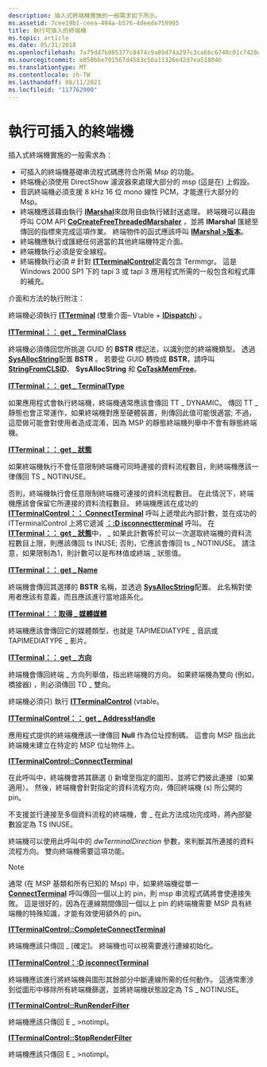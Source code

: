 ```yaml
---
description: 插入式終端機實施的一般需求如下所示。
ms.assetid: 7cee19b1-ceea-494a-b576-4deede759905
title: 執行可插入的終端機
ms.topic: article
ms.date: 05/31/2018
ms.openlocfilehash: 7a75dd7b085377c8474c9a89d74a297c3ca66c6740c01c7428e7b6f250e16c5f
ms.sourcegitcommit: e858bbe701567d4583c50a11326e42d7ea51804b
ms.translationtype: MT
ms.contentlocale: zh-TW
ms.lasthandoff: 08/11/2021
ms.locfileid: "117762900"
---
```

# <a name="implementing-pluggable-terminals"></a>執行可插入的終端機

插入式終端機實施的一般需求為：

-   可插入的終端機基礎串流程式碼應符合所需 Msp 的功能。
-   終端機必須使用 DirectShow 濾波器來處理大部分的 msp (這是在) 上假設。
-   音訊終端機必須支援 8 kHz 16 位 mono 線性 PCM，才能進行大部分的 Msp。
-   終端機應該藉由執行 [**IMarshal**](/windows/win32/api/objidlbase/nn-objidlbase-imarshal)來啟用自由執行緒封送處理。 終端機可以藉由呼叫 COM API [**CoCreateFreeThreadedMarshaler**](/windows/win32/api/combaseapi/nf-combaseapi-cocreatefreethreadedmarshaler) ，並將 **IMarshal** 匯總至傳回的指標來完成這項作業。 終端物件的函式應該呼叫 [**IMarshal >版本**](/windows/win32/api/unknwn/nf-unknwn-iunknown-release)。
-   終端機應執行或匯總任何適當的其他終端機特定介面。
-   終端機執行必須是安全線程。
-   終端機執行必須 \# 針對 [**ITTerminalControl**](/windows/desktop/api/Termmgr/nn-termmgr-itterminalcontrol)定義包含 Termmgr。 這是 Windows 2000 SP1 下的 tapi 3 或 tapi 3 應用程式所需的一般包含和程式庫的補充。

介面和方法的執行附注：

終端機必須執行 [**ITTerminal**](/windows/win32/api/tapi3if/nn-tapi3if-itterminal) (雙重介面– Vtable + [**IDispatch**](/windows/win32/api/oaidl/nn-oaidl-idispatch)) 。

[**ITTerminal：： get \_ TerminalClass**](/windows/win32/api/tapi3if/nf-tapi3if-itterminal-get_terminalclass)

終端機必須傳回您所挑選 GUID 的 **BSTR** 標記法，以識別您的終端機類型。 透過 [**SysAllocString**](/windows/win32/api/oleauto/nf-oleauto-sysallocstring)配置 **BSTR** 。 若要從 GUID 轉換成 **BSTR**，請呼叫 [**StringFromCLSID**](/windows/win32/api/combaseapi/nf-combaseapi-stringfromclsid)、 **SysAllocString** 和 [**CoTaskMemFree**](/windows/win32/api/combaseapi/nf-combaseapi-cotaskmemfree)。

[**ITTerminal：： get \_ TerminalType**](/windows/win32/api/tapi3if/nf-tapi3if-itterminal-get_terminaltype)

如果應用程式會執行終端機，終端機通常應該會傳回 TT \_ DYNAMIC。 傳回 TT \_ 靜態也會正常運作，如果終端機對應至硬體裝置，則傳回此值可能很適當; 不過，這麼做可能會對使用者造成混淆，因為 MSP 的靜態終端機列舉中不會有靜態終端機。

[**ITTerminal：： get \_ 狀態**](/windows/win32/api/tapi3if/nf-tapi3if-itterminal-get_state)

如果終端機執行不會任意限制終端機可同時連接的資料流程數目，則終端機應該一律傳回 TS \_ NOTINUSE。

否則，終端機執行會任意限制終端機可連接的資料流程數目。 在此情況下，終端機應該會保留它所連接的資料流程數目。 終端機應該在成功的 [**ITTerminalControl：： ConnectTerminal**](/windows/desktop/api/Termmgr/nf-termmgr-itterminalcontrol-connectterminal) 呼叫上遞增此內部計數，並在成功的 ITTerminalControl 上將它遞減 [**：:D isconnectterminal**](/windows/desktop/api/Termmgr/nf-termmgr-itterminalcontrol-disconnectterminal) 呼叫。 在 [**ITTerminal：： get \_ 狀態**](/windows/win32/api/tapi3if/nf-tapi3if-itterminal-get_state)中， \_ 如果此計數等於可以一次選取終端機的資料流程數目上限，則應該傳回 ts INUSE; 否則，它應該會傳回 ts \_ NOTINUSE。 請注意，如果限制為1，則計數可以是布林值或終端 \_ 狀態值。

[**ITTerminal：： get \_ Name**](/windows/win32/api/tapi3if/nf-tapi3if-itterminal-get_name)

終端機會傳回其選擇的 **BSTR** 名稱，並透過 [**SysAllocString**](/windows/win32/api/oleauto/nf-oleauto-sysallocstring)配置。 此名稱對使用者應該有意義，而且應該進行當地語系化。

[**ITTerminal：：取得 \_ 媒體媒體**](/windows/win32/api/tapi3if/nf-tapi3if-itterminal-get_mediatype)

終端機應該會傳回它的媒體類型，也就是 TAPIMEDIATYPE \_ 音訊或 TAPIMEDIATYPE \_ 影片。

[**ITTerminal：： get \_ 方向**](/windows/win32/api/tapi3if/nf-tapi3if-itterminal-get_direction)

終端機會傳回終端 \_ 方向列舉值，指出終端機的方向。 如果終端機為雙向 (例如，橋接器) ，則必須傳回 TD \_ 雙向。

終端機必須只) 執行 [**ITTerminalControl**](/windows/desktop/api/Termmgr/nn-termmgr-itterminalcontrol) (vtable。

[**ITTerminalControl：： get \_ AddressHandle**](/windows/desktop/api/Termmgr/nf-termmgr-itterminalcontrol-get_addresshandle)

應用程式提供的終端機應該一律傳回 **Null** 作為位址控制碼。 這會向 MSP 指出此終端機未建立在特定的 MSP 位址物件上。

[**ITTerminalControl::ConnectTerminal**](/windows/desktop/api/Termmgr/nf-termmgr-itterminalcontrol-connectterminal)

在此呼叫中，終端機會將其篩選 () 新增至指定的圖形，並將它們彼此連接（如果適用）。 然後，終端機會針對指定的資料流程方向，傳回終端機 (s) 所公開的 pin。

不支援並行連接至多個資料流程的終端機，會 \_ 在此方法成功完成時，將內部變數設定為 TS INUSE。

終端機可以使用此呼叫中的 *dwTerminalDirection* 參數，來判斷其所連接的資料流程方向。 雙向終端機需要這項功能。

> [!Note]  
> 通常 (在 MSP 基類和所有已知的 Msp) 中，如果終端機從單一 [**ConnectTerminal**](/windows/desktop/api/Termmgr/nf-termmgr-itterminalcontrol-connectterminal) 呼叫傳回一個以上的 pin，則 msp 串流程式碼將會使連接失敗。 這是很好的，因為在連線期間傳回一個以上 pin 的終端機需要 MSP 具有終端機的特殊知識，才能有效使用額外的 pin。

 

[**ITTerminalControl::CompleteConnectTerminal**](/windows/desktop/api/Termmgr/nf-termmgr-itterminalcontrol-completeconnectterminal)

終端機應該只傳回 \_ [確定]。 終端機也可以視需要進行連線初始化。

[**ITTerminalControl：:D isconnectTerminal**](/windows/desktop/api/Termmgr/nf-termmgr-itterminalcontrol-disconnectterminal)

終端機應該進行將終端機與圖形其餘部分中斷連線所需的任何動作。 這通常牽涉到從圖形中移除所有終端機篩選，並將終端機狀態設定為 TS \_ NOTINUSE。

[**ITTerminalControl::RunRenderFilter**](/windows/desktop/api/Termmgr/nf-termmgr-itterminalcontrol-runrenderfilter)

終端機應該只傳回 E \_ >notimpl。

[**ITTerminalControl::StopRenderFilter**](/windows/desktop/api/Termmgr/nf-termmgr-itterminalcontrol-stoprenderfilter)

終端機應該只傳回 E \_ >notimpl。

 

 

